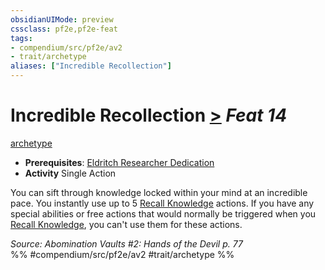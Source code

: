 ```yaml
---
obsidianUIMode: preview
cssclass: pf2e,pf2e-feat
tags:
- compendium/src/pf2e/av2
- trait/archetype
aliases: ["Incredible Recollection"]
---
```

# Incredible Recollection  [>](../../Rules/core-rulebook/chapter-9-playing-the-game.md#Actions "Single Action") *Feat 14*  
[archetype](../../Rules/traits/archetype.md)  

- **Prerequisites**: [Eldritch Researcher Dedication](eldritch-researcher-dedication-av2.md)
- **Activity** Single Action

You can sift through knowledge locked within your mind at an incredible pace. You instantly use up to 5 [Recall Knowledge](../../Rules/actions/recall-knowledge.md) actions. If you have any special abilities or free actions that would normally be triggered when you [Recall Knowledge](../../Rules/actions/recall-knowledge.md), you can't use them for these actions.

*Source: Abomination Vaults #2: Hands of the Devil p. 77*  
%% #compendium/src/pf2e/av2 #trait/archetype %%